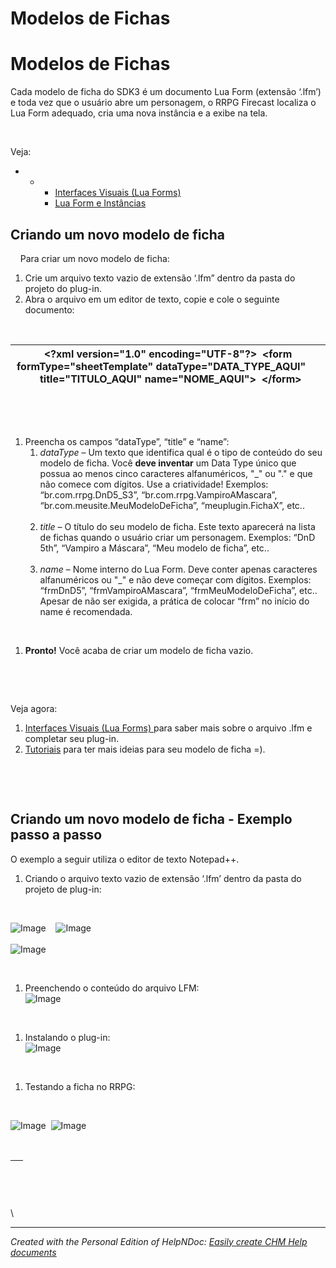 # Modelos de Fichas

# Modelos de Fichas

Cada modelo de ficha do SDK3 é um documento Lua Form (extensão ‘.lfm’) e toda vez que o usuário abre um personagem, o RRPG Firecast localiza o Lua Form adequado, cria uma nova instância e a exibe na tela.

&nbsp;

Veja:

* &nbsp;
  * &nbsp;
    * [Interfaces Visuais (Lua Forms)](<InterfacesVisuaisLuaForms.md>)
    * [Lua Form e Instâncias](<LuaFormeInstancias.md>)

## Criando um novo modelo de ficha

&nbsp; &nbsp; Para criar um novo modelo de ficha:

1. Crie um arquivo texto vazio de extensão ‘.lfm” dentro da pasta do projeto do plug-in.
1. Abra o arquivo em um editor de texto, copie e cole o seguinte documento:

&nbsp;

| **\<?xml** version="1.0" encoding="UTF-8"**?\>**&nbsp; **\<form** formType="sheetTemplate" dataType="DATA\_TYPE\_AQUI"  &nbsp; &nbsp; &nbsp; title="TITULO\_AQUI" name="NOME\_AQUI"**\>**&nbsp; **\</form\>** |
| --- |


&nbsp;

&nbsp;

1. Preencha os campos “dataType”, “title” e “name”:
   1. *dataType* – Um texto que identifica qual é o tipo de conteúdo do seu modelo de ficha. Você **deve inventar** um Data Type único que possua ao menos cinco caracteres alfanuméricos, "\_" ou "." e que não comece com dígitos. Use a criatividade\! Exemplos: “br.com.rrpg.DnD5\_S3”, “br.com.rrpg.VampiroAMascara”, “br.com.meusite.MeuModeloDeFicha”, “meuplugin.FichaX”, etc..\
&nbsp;
   1. *title* – O título do seu modelo de ficha. Este texto aparecerá na lista de fichas quando o usuário criar um personagem. Exemplos: “DnD 5th”, “Vampiro a Máscara”, “Meu modelo de ficha”, etc..\
&nbsp;
   1. *name* – Nome interno do Lua Form. Deve conter apenas caracteres alfanuméricos ou "\_" e não deve começar com dígitos. Exemplos: “frmDnD5”, “frmVampiroAMascara”, “frmMeuModeloDeFicha”, etc.. Apesar de não ser exigida, a prática de colocar “frm” no início do name é recomendada.

&nbsp;

1. **Pronto\!** Você acaba de criar um modelo de ficha vazio.&nbsp;

&nbsp;

&nbsp;

Veja agora:

1. [Interfaces Visuais (Lua Forms) ](<InterfacesVisuaisLuaForms.md>)para saber mais sobre o arquivo .lfm e completar seu plug-in.
1. [Tutoriais](<Tutoriais.md>) para ter mais ideias para seu modelo de ficha =).

&nbsp;

&nbsp;

## Criando um novo modelo de ficha - Exemplo passo a passo

O exemplo a seguir utiliza o editor de texto Notepad++.

1. Criando o arquivo texto vazio de extensão ‘.lfm’ dentro da pasta do projeto de plug-in:

&nbsp;

![Image](<lib/NewItem16.png>)&nbsp; &nbsp; ![Image](<lib/NewItem15.png>)\
\
![Image](<lib/NewItem14.png>)

&nbsp;

1. Preenchendo o conteúdo do arquivo LFM:\
![Image](<lib/NewItem13.png>)

&nbsp;

1. Instalando o plug-in:\
![Image](<lib/NewItem12.png>)

&nbsp;

1. Testando a ficha no RRPG:

&nbsp;

![Image](<lib/NewItem11.png>)&nbsp; ![Image](<lib/NewItem10.png>)

&nbsp;

| &nbsp; |
| --- |


&nbsp;

\

***
_Created with the Personal Edition of HelpNDoc: [Easily create CHM Help documents](<https://www.helpndoc.com/feature-tour>)_

